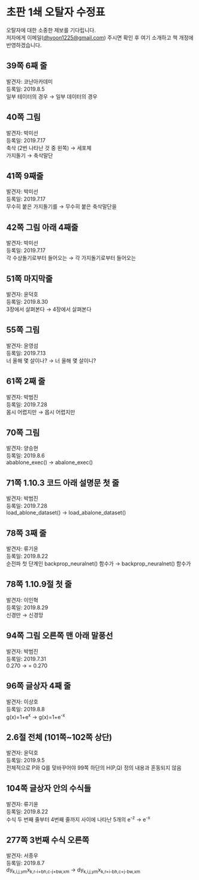 # 초판 1쇄 오탈자 수정표

오탈자에 대한 소중한 제보를 기다립니다. <br/>
저자에게 이메일(dhyoon1225@gmail.com) 주시면 
확인 후 여기 소개하고 책 개정에 반영하겠습니다.
## 39쪽 6째 줄
발견자: 코난아카데미<br/>
등록일: 2019.8.5<br/>
일부 테이터의 경우 → 일부 데이터의 경우

## 40쪽 그림
발견자: 박미선<br/>
등록일: 2019.7.17<br/>
축삭 (2번 나타난 것 중 왼쪽) → 세포체<br/>
가지돌기 → 축삭말단

## 41쪽 9째줄
발견자: 박미선<br/>
등록일: 2019.7.17<br/>
무수히 붙은 가지돌기를 → 무수히 붙은 축삭말단을

## 42쪽 그림 아래 4째줄
발견자: 박미선<br/>
등록일: 2019.7.17<br/>
각 수상돌기로부터 들어오는 → 각 가지돌기로부터 들어오는

## 51쪽 마지막줄
발견자: 윤덕호<br/>
등록일: 2019.8.30<br/>
3장에서 살펴본다 → 4장에서 살펴본다

## 55쪽 그림
발견자: 윤영섬<br/>
등록일: 2019.7.13<br/>
너 올해 몇 살이나? → 너 올해 몇 살이니?

## 61쪽 2째 줄
발견자: 박범진<br/>
등록일: 2019.7.28<br/>
몸시 어렵지만 → 몹시 어렵지만

## 70쪽 그림
발견자: 양승현<br/>
등록일: 2019.8.6<br/>
abablone_exec() → abalone_exec()

## 71쪽 1.10.3 코드 아래 설명문 첫 줄
발견자: 박범진<br/>
등록일: 2019.7.28<br/>
load_ablone_dataset() → load_abalone_dataset()

## 78쪽 3째 줄
발견자: 류기윤<br/>
등록일: 2019.8.22<br/>
순전파 첫 단계인 backprop_neuralnet() 함수가 → backprop_neuralnet() 함수가

## 78쪽 1.10.9절 첫 줄
발견자: 이인혁<br/>
등록일: 2019.8.29<br/>
신경만 → 신경망

## 94쪽 그림 오른쪽 맨 아래 말풍선
발견자: 박범진<br/>
등록일: 2019.7.31<br/>
0.270 → = 0.270

## 96쪽 글상자 4째 줄
발견자: 이상호<br/>
등록일: 2019.8.8<br/>
g(x)=1+e<sup>x</sup> → g(x)=1+e<sup>-x</sup>

## 2.6절 전체 (101쪽~102쪽 상단)
발견자: 윤덕호<br/>
등록일: 2019.9.5<br/>
전체적으로 P와 Q를 맞바꾸어야 99쪽 하단의 H(P,Q) 정의 내용과 혼동되지 않음

## 104쪽 글상자 안의 수식들
발견자: 류기윤<br/>
등록일: 2019.8.22<br/>
수식 두 번째 줄부터 4번째 줄까지 사이에 나타난 5개의 e<sup>-z</sup> → e<sup>-x</sup>

## 277쪽 3번째 수식 오른쪽
발견자: 서종우<br/>
등록일: 2019.8.7<br/>
dy<sub>k,i,j,ym</sub>x<sub>k,r-i+bh,c-j+bw,xm</sub> → dy<sub>k,i,j,ym</sub>x<sub>k,r+i-bh,c+j-bw,xm</sub>
